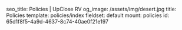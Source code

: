 seo_title: Policies | UpClose RV
og_image: /assets/img/desert.jpg
title: Policies
template: policies/index
fieldset: default
mount: policies
id: 65d1f8f5-4a9d-4637-8c74-40ae0f21e197
